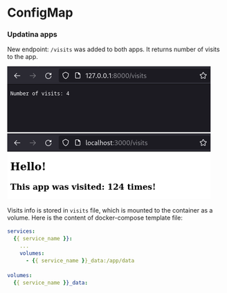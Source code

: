 # ConfigMap
### Updatina apps
New endpoint: `/visits` was added to both apps. It returns number of visits to the app.

![Python visits in browser](img/python_visit.png)
![Golang visits in browser](img/golang_visit.png)

Visits info is stored in `visits` file, which is mounted to the container as a volume. Here is the content of docker-compose template file:
```yaml
services:
  {{ service_name }}:
    ...
    volumes:
      - {{ service_name }}_data:/app/data

volumes:
  {{ service_name }}_data:
```
